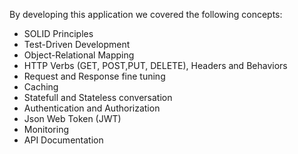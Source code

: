 By developing this application we covered the following concepts:
- SOLID Principles
- Test-Driven Development
- Object-Relational Mapping
- HTTP Verbs (GET, POST,PUT, DELETE), Headers and Behaviors
- Request and Response fine tuning
- Caching
- Statefull and Stateless conversation
- Authentication and Authorization
- Json Web Token (JWT)
- Monitoring
- API Documentation
